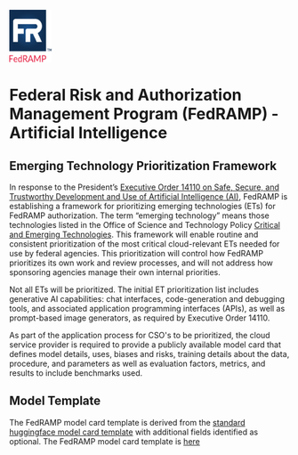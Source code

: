 <img src="https://github.com/GSA/fedramp-automation/raw/master/assets/FedRAMP_LOGO.png" alt="FedRAMP" width="76" height="94"><br />

# Federal Risk and Authorization Management Program (FedRAMP) - Artificial Intelligence

## Emerging Technology Prioritization Framework

In response to the President’s [Executive Order 14110 on Safe, Secure, and Trustworthy Development and Use of Artificial Intelligence (AI)](https://www.whitehouse.gov/briefing-room/presidential-actions/2023/10/30/executive-order-on-the-safe-secure-and-trustworthy-development-and-use-of-artificial-intelligence/), FedRAMP is establishing a framework for prioritizing emerging technologies (ETs) for FedRAMP authorization. The term “emerging technology” means those technologies listed in the Office of Science and Technology Policy [Critical and Emerging Technologies](https://www.whitehouse.gov/ostp/news-updates/2024/02/12/white-house-office-of-science-and-technology-policy-releases-updated-critical-and-emerging-technologies-list/).  This framework will enable routine and consistent prioritization of the most critical cloud-relevant ETs needed for use by federal agencies. This prioritization will control how FedRAMP prioritizes its own work and review processes, and will not address how sponsoring agencies manage their own internal priorities.

Not all ETs will be prioritized. The initial ET prioritization list includes generative AI capabilities: chat interfaces, code-generation and debugging tools, and associated application programming interfaces (APIs), as well as prompt-based image generators, as required by Executive Order 14110.  

As part of the application process for CSO's to be prioritized, the cloud service provider is required to provide a publicly available model card that defines model details, uses, biases and risks, training details about the data, procedure, and parameters as well as evaluation factors, metrics, and results to include benchmarks used.

## Model Template
The FedRAMP model card template is derived from the [standard huggingface model card template](https://github.com/huggingface/huggingface_hub/blob/main/src/huggingface_hub/templates/modelcard_template.md) with additional fields identified as optional.   The FedRAMP model card template is [here](./modelcard-template.md)
